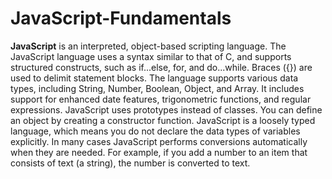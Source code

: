# JavaScript-Fundamentals
__JavaScript__ is an interpreted, object-based scripting language. The JavaScript language uses a syntax similar to that of C, and supports structured constructs, such as if...else, for, and do...while. Braces ({}) are used to delimit statement blocks. The language supports various data types, including String, Number, Boolean, Object, and Array. It includes support for enhanced date features, trigonometric functions, and regular expressions. JavaScript uses prototypes instead of classes. You can define an object by creating a constructor function. JavaScript is a loosely typed language, which means you do not declare the data types of variables explicitly. In many cases JavaScript performs conversions automatically when they are needed. For example, if you add a number to an item that consists of text (a string), the number is converted to text.
